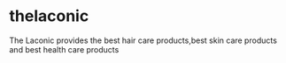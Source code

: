# thelaconic
The Laconic provides the best hair care products,best skin care products and best health care products
